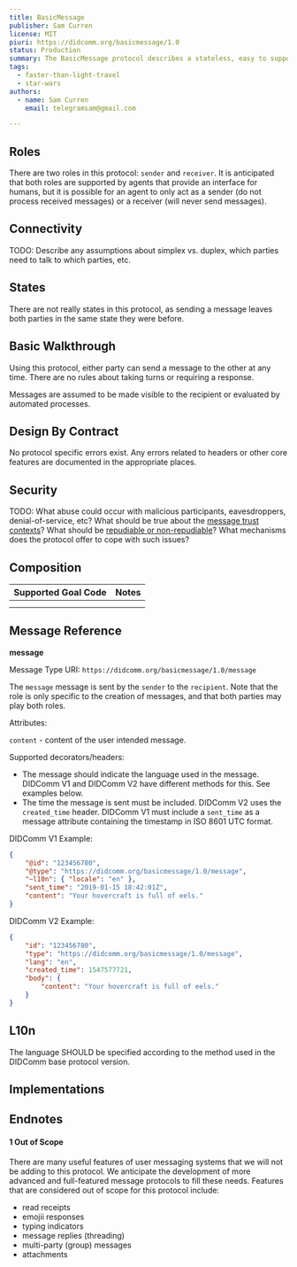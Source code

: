 ```yaml
---
title: BasicMessage
publisher: Sam Curren
license: MIT
piuri: https://didcomm.org/basicmessage/1.0
status: Production
summary: The BasicMessage protocol describes a stateless, easy to support user message protocol. It has a single message type used to communicate.
tags:
  - faster-than-light-travel
  - star-wars
authors:
  - name: Sam Curren
    email: telegramsam@gmail.com

---
```


## Roles

There are two roles in this protocol: `sender` and `receiver`. It is anticipated that both roles are supported by agents that provide an interface for humans, but it is possible for an agent to only act as a sender (do not process received messages) or a receiver (will never send messages).

## Connectivity

TODO: Describe any assumptions about simplex vs. duplex, which parties need to talk to which parties, etc.

## States

There are not really states in this protocol, as sending a message leaves both parties in the same state they were before.

## Basic Walkthrough

Using this protocol, either party can send a message to the other at any time. There are no rules about taking turns or requiring a response.

Messages are assumed to be made visible to the recipient or evaluated by automated processes.

## Design By Contract

No protocol specific errors exist. Any errors related to headers or other core features are documented in the appropriate places.

## Security

TODO: What abuse could occur with malicious participants, eavesdroppers, denial-of-service, etc? What should be true about the [message trust contexts](https://github.com/hyperledger/aries-rfcs/blob/master/concepts/0029-message-trust-contexts/README.md)? What should be [repudiable or non-repudiable](https://github.com/hyperledger/aries-rfcs/blob/master/concepts/0049-repudiation/README.md)? What mechanisms does the protocol offer to cope with such issues?

## Composition

Supported Goal Code | Notes
--- | ---
                     |       
                     |       



## Message Reference

**message**

Message Type URI: `https://didcomm.org/basicmessage/1.0/message`

The `message` message is sent by the `sender` to the `recipient`. Note that the role is only specific to the creation of messages, and that both parties may play both roles.

Attributes:

`content` - content of the user intended message.

Supported decorators/headers:

- The message should indicate the language used in the message. DIDComm V1 and DIDComm V2 have different methods for this. See examples below.
- The time the message is sent must be included. DIDComm V2 uses the `created_time` header. DIDComm V1 must include a `sent_time` as a message attribute containing the timestamp in ISO 8601 UTC format.

DIDComm V1 Example:

```json
{
    "@id": "123456780",
    "@type": "https://didcomm.org/basicmessage/1.0/message",
    "~l10n": { "locale": "en" },
    "sent_time": "2019-01-15 18:42:01Z",
    "content": "Your hovercraft is full of eels."
}
```

DIDComm V2 Example:

```json
{
    "id": "123456780",
    "type": "https://didcomm.org/basicmessage/1.0/message",
    "lang": "en",
    "created_time": 1547577721,
    "body": {
        "content": "Your hovercraft is full of eels."
    }
}
```



## L10n

The language  SHOULD be specified according to the method used in the DIDComm base protocol version.

## Implementations

## Endnotes

#### 1 Out of Scope
There are many useful features of user messaging systems that we will not be adding to this protocol. We anticipate the development of more advanced and full-featured message protocols to fill these needs. Features that are considered out of scope for this protocol include:

- read receipts
- emojii responses
- typing indicators
- message replies (threading)
- multi-party (group) messages
- attachments
